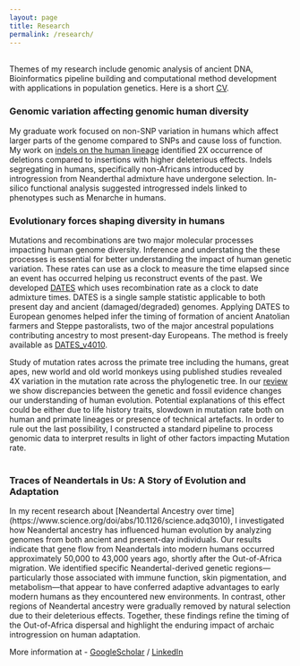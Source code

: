 ```yaml
---
layout: page
title: Research
permalink: /research/
---
```


<br>Themes of my research include genomic analysis of ancient DNA, Bioinformatics pipeline building and computational method development with applications in population genetics. Here is a short [CV](../files/CV_ManjushaChintalapati_2023.pdf). <br> 

<h3>Genomic variation affecting genomic human diversity</h3>

My graduate work focused on non-SNP variation in humans which affect larger parts of the genome compared to SNPs and cause loss of function. My work on [indels on the human lineage](https://bmcecolevol.biomedcentral.com/articles/10.1186/s12862-017-1018-8) identified 2X occurrence of deletions compared to insertions with higher deleterious effects. Indels segregating in humans, specifically non-Africans introduced by introgression from Neanderthal admixture have undergone selection. In-silico functional analysis suggested introgressed indels linked to phenotypes such as Menarche in humans.

<h3>Evolutionary forces shaping diversity in humans</h3>

Mutations and recombinations are two major molecular processes impacting human genome diversity. Inference and understating the these processes is essential for better understanding the impact of human genetic variation. These rates can use as a clock to measure the time elapsed since an event has occurred helping us reconstruct events of the past. We developed [DATES](https://elifesciences.org/articles/77625) which uses recombination rate as a clock to date admixture times. DATES is a single sample statistic applicable to both present day and ancient (damaged/degraded) genomes. Applying DATES to European genomes helped infer the timing of formation of ancient Anatolian farmers and Steppe pastoralists, two of the major ancestral populations contributing ancestry to most present-day Europeans. The method is freely available as [DATES_v4010](https://github.com/manjushachintalapati/DATES_v4010).

Study of mutation rates across the primate tree including the humans, great apes, new world and old world monkeys using published studies revealed 4X variation in the mutation rate across the phylogenetic tree. In our [review](https://www.sciencedirect.com/science/article/pii/S0959437X20300794) we show discrepancies between the genetic and fossil evidence changes our understanding of human evolution. Potential explanations of this effect could be either due to life history traits, slowdown in mutation rate both on human and primate lineages or presence of technical artefacts. In order to rule out the last possibility, I constructed a standard pipeline to process genomic data to interpret results in light of other factors impacting Mutation rate. <br> <br> 

<h3>Traces of Neandertals in Us: A Story of Evolution and Adaptation</h3>
In my recent research about [Neandertal Ancestry over time](https://www.science.org/doi/abs/10.1126/science.adq3010), I investigated how Neandertal ancestry has influenced human evolution by analyzing genomes from both ancient and present-day individuals. Our results indicate that gene flow from Neandertals into modern humans occurred approximately 50,000 to 43,000 years ago, shortly after the Out-of-Africa migration. We identified specific Neandertal-derived genetic regions—particularly those associated with immune function, skin pigmentation, and metabolism—that appear to have conferred adaptive advantages to early modern humans as they encountered new environments. In contrast, other regions of Neandertal ancestry were gradually removed by natural selection due to their deleterious effects. Together, these findings refine the timing of the Out-of-Africa dispersal and highlight the enduring impact of archaic introgression on human adaptation.


More information at - [GoogleScholar](https://scholar.google.com/citations?hl=en&user=jgwT-OUAAAAJ) / 
[LinkedIn](https://www.linkedin.com/in/manjusha-chintalapati/) 

<br>
